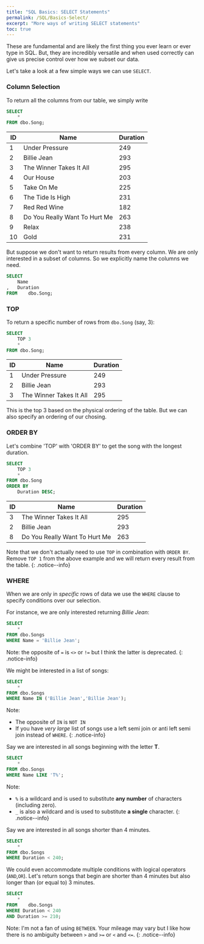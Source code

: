 ```yaml
---
title: "SQL Basics: SELECT Statements"
permalink: /SQL/Basics-Select/
excerpt: "More ways of writing SELECT statements"
toc: true
---
```


These are fundamental and are likely the first thing you ever learn or ever type in SQL.
But, they are incredibly versatile and when used correctly can give us precise control over how we subset our data.

Let's take a look at a few simple ways we can use `SELECT`.

### Column Selection

To return all the columns from our table, we simply write

```sql
SELECT
	*
FROM dbo.Song;
```

ID|Name|Duration
---|---|---
1|Under Pressure|249
2|Billie Jean|293
3|The Winner Takes It All|295
4|Our House|203
5|Take On Me|225
6|The Tide Is High|231
7|Red Red Wine| 182
8|Do You Really Want To Hurt Me|263
9|Relax|238
10|Gold|231

But suppose we don't want to return results from every column.
We are only interested in a subset of columns.
So we explicitly name the columns we need.

```sql
SELECT
	Name
,	Duration
FROM	dbo.Song;
```

### TOP

To return a specific number of rows from `dbo.Song` (say, 3):

```sql
SELECT 
	TOP 3
	*
FROM dbo.Song;
```

ID|Name|Duration
---|---|---
1|Under Pressure|249
2|Billie Jean|293
3|The Winner Takes It All|295

This is the top 3 based on the physical ordering of the table.
But we can also specify an ordering of our chosing.

### ORDER BY

Let's combine 'TOP' with 'ORDER BY' to get the song with the longest duration.

```sql
SELECT
	TOP 3
	*
FROM dbo.Song
ORDER BY 
	Duration DESC;
```

ID|Name|Duration
---|---|---
3|The Winner Takes It All|295
2|Billie Jean|293
8|Do You Really Want To Hurt Me|263

Note that we don't actually need to use `TOP` in combination with `ORDER BY`. Remove `TOP 1` from the above example and we will return every result from the table.
{: .notice--info}

### WHERE

When we are only in _specific_ rows of data we use the `WHERE` clause to specify conditions over our selection.

For instance, we are only interested returning _Billie Jean_:

```sql
SELECT
	*
FROM dbo.Songs
WHERE Name = 'Billie Jean';
```
Note: the opposite of `=` is `<>` or `!=` but I think the latter is deprecated.
{: .notice-info}

We might be interested in a list of songs:

```sql
SELECT
	*
FROM dbo.Songs
WHERE Name IN ('Billie Jean','Billie Jean');
```

Note:
* The opposite of `IN` is `NOT IN`
* If you have _very large_ list of songs use a left semi join or anti left semi join instead of `WHERE`.
{: .notice-info}

Say we are interested in all songs beginning with the letter **T**.

```sql
SELECT
	*
FROM dbo.Songs
WHERE Name LIKE 'T%';
```

Note:
* `%` is a wildcard and is used to substitute **any number** of characters (including zero).
* `_` is also a wildcard and is used to substitute **a single** character.
{: .notice--info}

Say we are interested in all songs shorter than 4 minutes. 

```sql
SELECT
	*
FROM dbo.Songs
WHERE Duration < 240;
```

We could even accommodate multiple conditions with  logical operators (`AND`,`OR`).
Let's return songs that begin are shorter than 4 minutes but also longer than (or equal to) 3 minutes.

```sql
SELECT
	*
FROM	dbo.Songs
WHERE Duration < 240
AND Duration >= 210;
```

Note: I'm not a fan of using `BETWEEN`. Your mileage may vary but I like how there is no ambiguity between `>` and `>=` or `<` and `<=`.
{: .notice--info}











